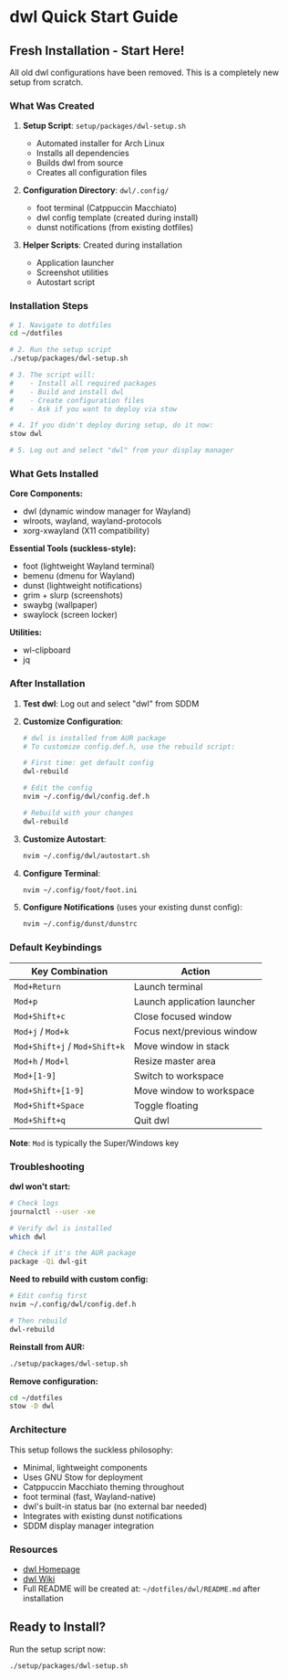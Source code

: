 # dwl Quick Start Guide

## Fresh Installation - Start Here!

All old dwl configurations have been removed. This is a completely new setup from scratch.

### What Was Created

1. **Setup Script**: `setup/packages/dwl-setup.sh`
   - Automated installer for Arch Linux
   - Installs all dependencies
   - Builds dwl from source
   - Creates all configuration files

2. **Configuration Directory**: `dwl/.config/`
   - foot terminal (Catppuccin Macchiato)
   - dwl config template (created during install)
   - dunst notifications (from existing dotfiles)

3. **Helper Scripts**: Created during installation
   - Application launcher
   - Screenshot utilities
   - Autostart script

### Installation Steps

```bash
# 1. Navigate to dotfiles
cd ~/dotfiles

# 2. Run the setup script
./setup/packages/dwl-setup.sh

# 3. The script will:
#    - Install all required packages
#    - Build and install dwl
#    - Create configuration files
#    - Ask if you want to deploy via stow

# 4. If you didn't deploy during setup, do it now:
stow dwl

# 5. Log out and select "dwl" from your display manager
```

### What Gets Installed

**Core Components:**
- dwl (dynamic window manager for Wayland)
- wlroots, wayland, wayland-protocols
- xorg-xwayland (X11 compatibility)

**Essential Tools (suckless-style):**
- foot (lightweight Wayland terminal)
- bemenu (dmenu for Wayland)
- dunst (lightweight notifications)
- grim + slurp (screenshots)
- swaybg (wallpaper)
- swaylock (screen locker)

**Utilities:**
- wl-clipboard
- jq

### After Installation

1. **Test dwl**: Log out and select "dwl" from SDDM

2. **Customize Configuration**:
   ```bash
   # dwl is installed from AUR package
   # To customize config.def.h, use the rebuild script:
   
   # First time: get default config
   dwl-rebuild
   
   # Edit the config
   nvim ~/.config/dwl/config.def.h
   
   # Rebuild with your changes
   dwl-rebuild
   ```

3. **Customize Autostart**:
   ```bash
   nvim ~/.config/dwl/autostart.sh
   ```

4. **Configure Terminal**:
   ```bash
   nvim ~/.config/foot/foot.ini
   ```

5. **Configure Notifications** (uses your existing dunst config):
   ```bash
   nvim ~/.config/dunst/dunstrc
   ```

### Default Keybindings

| Key Combination | Action |
|----------------|--------|
| `Mod+Return` | Launch terminal |
| `Mod+p` | Launch application launcher |
| `Mod+Shift+c` | Close focused window |
| `Mod+j` / `Mod+k` | Focus next/previous window |
| `Mod+Shift+j` / `Mod+Shift+k` | Move window in stack |
| `Mod+h` / `Mod+l` | Resize master area |
| `Mod+[1-9]` | Switch to workspace |
| `Mod+Shift+[1-9]` | Move window to workspace |
| `Mod+Shift+Space` | Toggle floating |
| `Mod+Shift+q` | Quit dwl |

**Note**: `Mod` is typically the Super/Windows key

### Troubleshooting

**dwl won't start:**
```bash
# Check logs
journalctl --user -xe

# Verify dwl is installed
which dwl

# Check if it's the AUR package
package -Qi dwl-git
```

**Need to rebuild with custom config:**
```bash
# Edit config first
nvim ~/.config/dwl/config.def.h

# Then rebuild
dwl-rebuild
```

**Reinstall from AUR:**
```bash
./setup/packages/dwl-setup.sh
```

**Remove configuration:**
```bash
cd ~/dotfiles
stow -D dwl
```

### Architecture

This setup follows the suckless philosophy:
- Minimal, lightweight components
- Uses GNU Stow for deployment
- Catppuccin Macchiato theming throughout
- foot terminal (fast, Wayland-native)
- dwl's built-in status bar (no external bar needed)
- Integrates with existing dunst notifications
- SDDM display manager integration

### Resources

- [dwl Homepage](https://codeberg.org/dwl/dwl)
- [dwl Wiki](https://codeberg.org/dwl/dwl/wiki)
- Full README will be created at: `~/dotfiles/dwl/README.md` after installation

## Ready to Install?

Run the setup script now:
```bash
./setup/packages/dwl-setup.sh
```